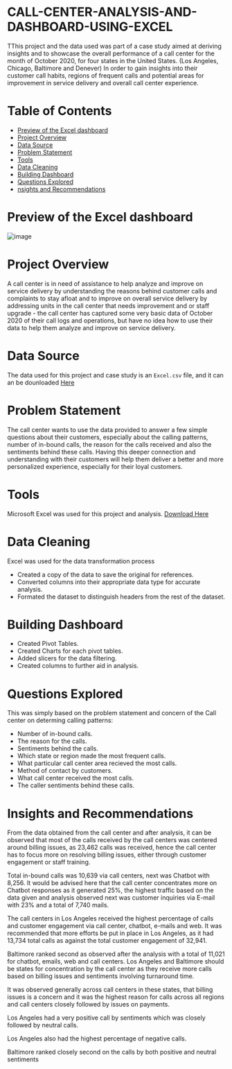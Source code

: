 # CALL-CENTER-ANALYSIS-AND-DASHBOARD-USING-EXCEL

TThis project and the data used was part of a case study aimed at deriving insights and to showcase the overall performance of a call center for the month of October 2020, for four states in the United States. (Los Angeles, Chicago, Baltimore and Denever) In order to gain insights into their customer call habits, regions of frequent calls and potential areas for improvement in service delivery and overall call center experience.

# Table of Contents
- [Preview of the Excel dashboard](#preview-of-the-excel-dashboard)
- [Project Overview](#project-overview)
- [Data Source](#data-source)
- [Problem Statement](#problem-statement)
- [Tools](#tools)
- [Data Cleaning](#data-cleaning)
- [Building Dashboard](#building-dashboard)
- [Questions Explored](#questions-explored)
- [nsights and Recommendations](#insights-and-recommendations)

# Preview of the Excel dashboard

![image](https://github.com/Nwarache/CALL-CENTER-ANALYSIS-AND-DASHBOARD-USING-EXCEL/assets/161589821/891887b1-a760-4417-940f-7e5ae449a0b3)


# Project Overview

A call center is in need of assistance to help analyze and improve on service delivery by understanding the reasons behind customer calls and complaints to stay afloat and to improve on overall service delivery by addressing units in the call center that needs improvement and or staff upgrade - the call center has captured some very basic data of October 2020 of their call logs and operations, but have no idea how to use their data to help them analyze and improve on service delivery. 

# Data Source

The data used for this project and case study is an `Excel.csv` file, and it can an be dounloaded [Here](https://www.kaggle.com)

# Problem Statement

The call center wants to use the data provided to answer a few simple questions about their customers, especially about the calling patterns, number of in-bound calls, the reason for the calls received and also the sentiments behind these calls. Having this deeper connection and understanding with their customers will help them deliver a better and more personalized experience, especially for their loyal customers.

# Tools

Microsoft Excel was used for this project and analysis. [Download Here](https://www.microsoft.com/en-us/microsoft-365/excel)

# Data Cleaning 

Excel was used for the data transformation process 

- Created a copy of the data to save the original for references.
- Converted columns into their appropriate data type for accurate analysis.
- Formated the dataset to distinguish headers from the rest of the dataset.

# Building Dashboard 

- Created Pivot Tables.
- Created Charts for each pivot tables.
- Added slicers for the data filtering.
- Created columns to further aid in analysis.

# Questions Explored

This was simply based on the problem statement and concern of the Call center on determing calling patterns: 

- Number of in-bound calls.
- The reason for the calls.
- Sentiments behind the calls.
- Which state or region made the most frequent calls.
- What particular call center area recieved the most calls.
- Method of contact by customers.
- What call center received the most calls.
- The caller sentiments behind these calls.

# Insights and Recommendations

From the data obtained from the call center and after analysis, it can be observed that most of the calls received by the call centers was centered around billing issues, as 23,462 calls was received, hence the call center has to focus more on resolving billing issues, either through customer engagement or staff training.

Total in-bound calls was 10,639 via call centers, next was Chatbot with 8,256. It would be advised here that the call center concentrates more on Chatbot responses as it generated 25%, the highest traffic based on the data given and analysis observed next was customer inquiries via E-mail with 23% and a total of 7,740 mails.

The call centers in Los Angeles received the highest percentage of calls and customer engagement via call center, chatbot, e-mails and web. It was recommended that more efforts be put in place in Los Angeles, as it had 13,734 total calls as against the total customer engagement of 32,941. 

Baltimore ranked second as observed after the analysis with a total of 11,021 for chatbot, emails, web and call centers.
Los Angeles and Baltimore should be states for concentration by the call center as they receive more calls based on billing issues and sentiments involving turnaround time.

It was observed generally across call centers in these states, that billing issues is a concern and it was the highest reason for calls across all regions and call centers closely followed by issues on payments.

Los Angeles had a very positive call by sentiments which was closely followed by neutral calls.

Los Angeles also had the highest percentage of negative calls. 

Baltimore ranked closely second on the calls by both positive and neutral sentiments
